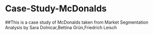# Case-Study-McDonalds
##This is a case study of McDonalds taken from Market Segmentation Analysis by Sara Dolnicar,Bettina Grün,Friedrich Leisch
